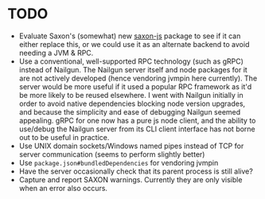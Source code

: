 # TODO

* Evaluate Saxon's (somewhat) new [saxon-js](https://www.npmjs.com/package/saxon-js) package to see
  if it can either replace this, or we could use it as an alternate backend to avoid needing a JVM
  & RPC.
* Use a conventional, well-supported RPC technology (such as gRPC) instead of Nailgun. The Nailgun
  server itself and node packages for it are not actively developed (hence vendoring jvmpin here
  currently). The server would be more useful if it used a popular RPC framework as it'd be more
  likely to be reused elsewhere. I went with Nailgun initially in order to avoid native dependencies
  blocking node version upgrades, and because the simplicity and ease of debugging Nailgun seemed
  appealing. gRPC for one now has a pure js node client, and the ability to use/debug the Nailgun
  server from its CLI client interface has not borne out to be useful in practice.
* Use UNIX domain sockets/Windows named pipes instead of TCP for server communication (seems to
  perform slightly better)
* Use `package.json#bundledDependencies` for vendoring jvmpin
* Have the server occasionally check that its parent process is still alive?
* Capture and report SAXON warnings. Currently they are only visible when an error also occurs.
